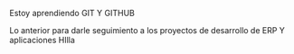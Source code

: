 Estoy aprendiendo GIT Y GITHUB

Lo anterior para darle seguimiento a los proyectos de desarrollo de ERP Y aplicaciones HIlla
